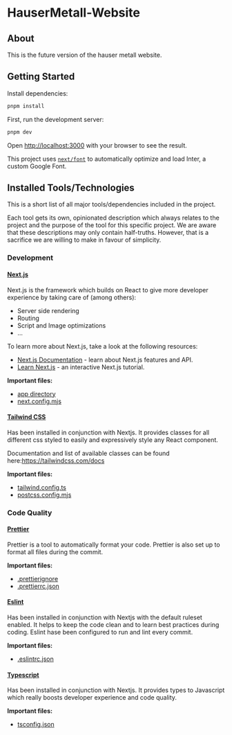 # HauserMetall-Website

## About

This is the future version of the hauser metall website.

## Getting Started

Install dependencies:

```bash
pnpm install
```

First, run the development server:

```bash
pnpm dev
```

Open [http://localhost:3000](http://localhost:3000) with your browser to see the result.

This project uses [`next/font`](https://nextjs.org/docs/basic-features/font-optimization) to automatically optimize and load Inter, a custom Google Font.

## Installed Tools/Technologies

This is a short list of all major tools/dependencies included in the project.

Each tool gets its own, opinionated description
which always relates to the project and the purpose of the tool for this specific project.
We are aware that these descriptions may only contain half-truths.
However, that is a sacrifice we are willing to make in favour of simplicity.

### Development

#### [Next.js](https://nextjs.org/)

Next.js is the framework which builds on React to give more developer experience
by taking care of (among others):

- Server side rendering
- Routing
- Script and Image optimizations
- ...

To learn more about Next.js, take a look at the following resources:

- [Next.js Documentation](https://nextjs.org/docs) - learn about Next.js features and API.
- [Learn Next.js](https://nextjs.org/learn) - an interactive Next.js tutorial.

**Important files:**

- [app directory](./app)
- [next.config.mjs](next.config.mjs)

#### [Tailwind CSS](https://tailwindcss.com/)

Has been installed in conjunction with Nextjs.
It provides classes for all different css styled to easily and expressively style any React component.

Documentation and list of available classes can be found here:https://tailwindcss.com/docs

**Important files:**

- [tailwind.config.ts](tailwind.config.ts)
- [postcss.config.mjs](postcss.config.mjs)

### Code Quality

#### [Prettier](https://prettier-doc.netlify.app/)

Prettier is a tool to automatically format your code. Prettier is also set up to format all files during the commit.

**Important files:**

- [.prettierignore](.prettierignore)
- [.prettierrc.json](.prettierrc.json)

#### [Eslint](https://eslint.org/)

Has been installed in conjunction with Nextjs with the default ruleset enabled.
It helps to keep the code clean and to learn best practices during coding.
Eslint hase been configured to run and lint every commit.

**Important files:**

- [.eslintrc.json](.eslintrc.json)

#### [Typescript](https://www.typescriptlang.org/)

Has been installed in conjunction with Nextjs.
It provides types to Javascript which really boosts developer experience and code quality.

**Important files:**

- [tsconfig.json](tsconfig.json)
